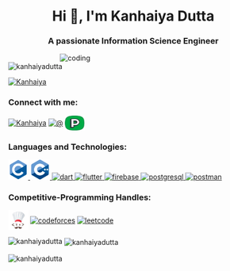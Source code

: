 <h1 align="center">Hi 👋, I'm Kanhaiya Dutta</h1>
<h3 align="center">A passionate Information Science Engineer</h3>
<img align="right" alt="coding" width="400" src="https://cdna.artstation.com/p/assets/images/images/028/102/058/original/pixel-jeff-matrix-s.gif?1593487263">


<p align="left"> <img src="https://komarev.com/ghpvc/?username=kanhaiyadutta&label=Profile%20views&color=0e75b6&style=flat" alt="kanhaiyadutta" /> </p>

<p align="left"> <a href="https://twitter.com/DuttaKanhaiya" target="blank"><img src="https://img.shields.io/twitter/follow/DuttaKanhaiya?logo=twitter&style=for-the-badge" alt="Kanhaiya" /></a> </p>

<h3 align="left">Connect with me:</h3>
<p align="left">
<a href="https://twitter.com/DuttaKanhaiya" target="blank"><img align="center" src="https://raw.githubusercontent.com/rahuldkjain/github-profile-readme-generator/master/src/images/icons/Social/twitter.svg" alt="Kanhaiya" height="30" width="40" /></a>
<a href="https://www.linkedin.com/in/kanhaiya-dutta-36842b223" target="blank"><img align="center" src="https://raw.githubusercontent.com/rahuldkjain/github-profile-readme-generator/master/src/images/icons/Social/linked-in-alt.svg" alt="@" height="30" width="40" /></a>
<a href="https://peerlist.io/kanhaiydutta" target="blank"><img align="center" src="https://github.com/KanhaiyaDutta/KanhaiyaDutta/blob/main/peerlist.svg" alt="kanhaiya dutta" height="30" width="40" /></a>
</p>

<h3 align="left">Languages and Technologies:</h3>
<p align="left">
<a href="https://www.cprogramming.com/" target="blank" rel="noreferrer"> <img src="https://raw.githubusercontent.com/devicons/devicon/master/icons/c/c-original.svg" alt="c" width="40" height="40"/> </a> 
<a href="https://cplusplus.com/" target="blank" rel="noreferrer"> <img src="https://raw.githubusercontent.com/devicons/devicon/master/icons/cplusplus/cplusplus-original.svg" alt="cplusplus" width="40" height="40"/> </a> 
<a href="https://www.dart.dev/" target="_blank" rel="noreferrer"> <img src="https://raw.githubusercontent.com/rahuldkjain/github-profile-readme-generator/master/src/images/icons/MobileAppDevelopment/dart.svg" alt="dart" width="40" height="40"/> </a> 
<a href="https://www.flutter.dev/" target="_blank" rel="noreferrer"> <img src="https://raw.githubusercontent.com/rahuldkjain/github-profile-readme-generator/master/src/images/icons/MobileAppDevelopment/flutter.svg" alt="flutter" width="40" height="40"/> </a> 
<a href="https://firebase.google.com/" target="_blank" rel="noreferrer"> <img src="https://github.com/rahuldkjain/github-profile-readme-generator/blob/master/src/images/icons/BaaS/firebase.svg" alt="firebase" width="40" height="40"/> </a> 
<a href="https://www.postgresql.org/" target="_blank" rel="noreferrer"> <img src="https://github.com/rahuldkjain/github-profile-readme-generator/blob/master/src/images/icons/Database/postgresql.svg" alt="postgresql" width="40" height="40"/> </a> 
<a href="https://www.postman.com/" target="blank" rel="noreferrer"> <img src="https://github.com/rahuldkjain/github-profile-readme-generator/blob/master/src/images/icons/Software/postman.svg" alt="postman" width="40" height="40"/> </a> </p>

<h3 align="left">Competitive-Programming Handles:</h3>
<p align="left">
<a href="https://www.codechef.com/users/kanhaiyadutta" target="blank"><img align="center" src="https://github.com/KanhaiyaDutta/KanhaiyaDutta/blob/main/icons8-codechef.svg" alt="codechef" height="40" width="40" /></a>
<a href="https://codeforces.com/profile/KanhaiyaDutta" target="blank"><img align="center" src="https://raw.githubusercontent.com/rahuldkjain/github-profile-readme-generator/master/src/images/icons/Social/codeforces.svg" alt="codeforces" height="30" width="40" /></a>
<a href="https://leetcode.com/duttakanhaiya" target="blank"><img align="center" src="https://raw.githubusercontent.com/rahuldkjain/github-profile-readme-generator/master/src/images/icons/Social/leet-code.svg" alt="leetcode" height="35" width="40" /></a>
</p>

<p><img align="left" src="https://github-readme-stats.vercel.app/api/top-langs?username=kanhaiyadutta&show_icons=true&locale=en&layout=compact" alt="kanhaiyadutta" /></p>

<p>&nbsp;<img align="center" src="https://github-readme-stats.vercel.app/api?username=KanhaiyaDutta&show_icons=true&locale=en" alt="kanhaiyadutta" /></p>

<p><img align="center" src="https://github-readme-streak-stats.herokuapp.com/?user=KanhaiyaDutta&" alt="kanhaiyadutta" /></p>
